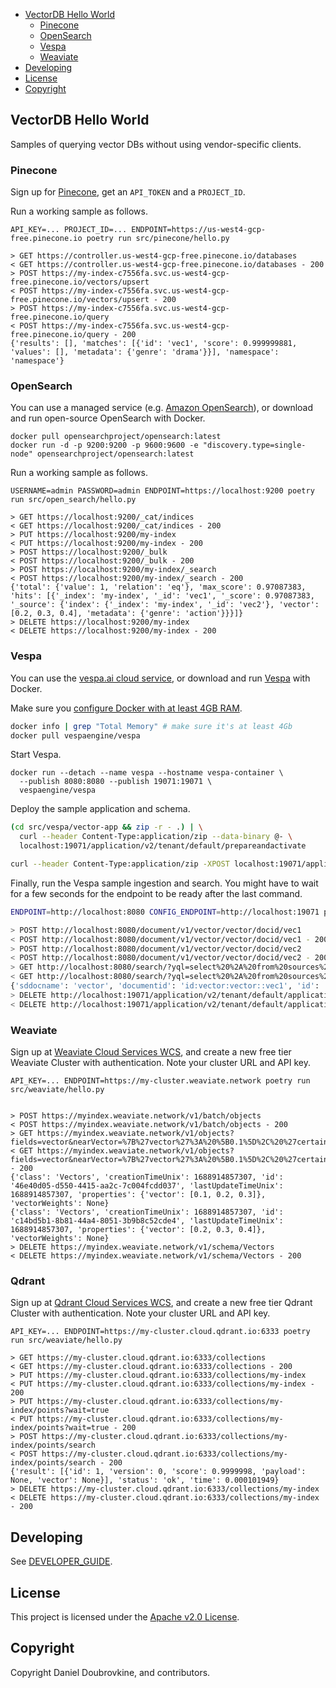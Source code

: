 - [VectorDB Hello World](#vectordb-hello-world)
  - [Pinecone](#pinecone)
  - [OpenSearch](#opensearch)
  - [Vespa](#vespa)
  - [Weaviate](#weaviate)
- [Developing](#developing)
- [License](#license)
- [Copyright](#copyright)

## VectorDB Hello World

Samples of querying vector DBs without using vendor-specific clients.

### Pinecone

Sign up for [Pinecone](https://pinecone.io), get an `API_TOKEN` and a `PROJECT_ID`.

Run a working sample as follows.

```
API_KEY=... PROJECT_ID=... ENDPOINT=https://us-west4-gcp-free.pinecone.io poetry run src/pinecone/hello.py

> GET https://controller.us-west4-gcp-free.pinecone.io/databases
< GET https://controller.us-west4-gcp-free.pinecone.io/databases - 200
> POST https://my-index-c7556fa.svc.us-west4-gcp-free.pinecone.io/vectors/upsert
< POST https://my-index-c7556fa.svc.us-west4-gcp-free.pinecone.io/vectors/upsert - 200
> POST https://my-index-c7556fa.svc.us-west4-gcp-free.pinecone.io/query
< POST https://my-index-c7556fa.svc.us-west4-gcp-free.pinecone.io/query - 200
{'results': [], 'matches': [{'id': 'vec1', 'score': 0.999999881, 'values': [], 'metadata': {'genre': 'drama'}}], 'namespace': 'namespace'}
```

### OpenSearch

You can use a managed service (e.g. [Amazon OpenSearch](https://aws.amazon.com/opensearch-service/)), or download and run open-source OpenSearch with Docker.

```
docker pull opensearchproject/opensearch:latest
docker run -d -p 9200:9200 -p 9600:9600 -e "discovery.type=single-node" opensearchproject/opensearch:latest
```

Run a working sample as follows.

```
USERNAME=admin PASSWORD=admin ENDPOINT=https://localhost:9200 poetry run src/open_search/hello.py

> GET https://localhost:9200/_cat/indices
< GET https://localhost:9200/_cat/indices - 200
> PUT https://localhost:9200/my-index
< PUT https://localhost:9200/my-index - 200
> POST https://localhost:9200/_bulk
< POST https://localhost:9200/_bulk - 200
> POST https://localhost:9200/my-index/_search
< POST https://localhost:9200/my-index/_search - 200
{'total': {'value': 1, 'relation': 'eq'}, 'max_score': 0.97087383, 'hits': [{'_index': 'my-index', '_id': 'vec1', '_score': 0.97087383, '_source': {'index': {'_index': 'my-index', '_id': 'vec2'}, 'vector': [0.2, 0.3, 0.4], 'metadata': {'genre': 'action'}}}]}
> DELETE https://localhost:9200/my-index
< DELETE https://localhost:9200/my-index - 200
```

### Vespa

You can use the [vespa.ai cloud service](https://cloud.vespa.ai/), or download and run [Vespa](https://vespa.ai/) with Docker.

Make sure you [configure Docker with at least 4GB RAM](https://docs.docker.com/desktop/settings/mac/#resources).

```sh
docker info | grep "Total Memory" # make sure it's at least 4Gb
docker pull vespaengine/vespa
```

Start Vespa.

```
docker run --detach --name vespa --hostname vespa-container \
  --publish 8080:8080 --publish 19071:19071 \
  vespaengine/vespa
```

Deploy the sample application and schema.

```sh
(cd src/vespa/vector-app && zip -r - .) | \
  curl --header Content-Type:application/zip --data-binary @- \
  localhost:19071/application/v2/tenant/default/prepareandactivate

curl --header Content-Type:application/zip -XPOST localhost:19071/application/v2/tenant/default/session
```

Finally, run the Vespa sample ingestion and search. You might have to wait for a few seconds for the endpoint to be ready after the last command.

```sh
ENDPOINT=http://localhost:8080 CONFIG_ENDPOINT=http://localhost:19071 poetry run src/vespa/hello.py

> POST http://localhost:8080/document/v1/vector/vector/docid/vec1
< POST http://localhost:8080/document/v1/vector/vector/docid/vec1 - 200
> POST http://localhost:8080/document/v1/vector/vector/docid/vec2
< POST http://localhost:8080/document/v1/vector/vector/docid/vec2 - 200
> GET http://localhost:8080/search/?yql=select%20%2A%20from%20sources%20%2A%20where%20%7BtargetHits%3A%201%7D%20nearestNeighbor%28values%2Cvector_query_embedding%29&ranking.profile=vector_similarity&hits=1&input.query%28vector_query_embedding%29=%5B0.1%2C0.2%2C0.3%5D
< GET http://localhost:8080/search/?yql=select%20%2A%20from%20sources%20%2A%20where%20%7BtargetHits%3A%201%7D%20nearestNeighbor%28values%2Cvector_query_embedding%29&ranking.profile=vector_similarity&hits=1&input.query%28vector_query_embedding%29=%5B0.1%2C0.2%2C0.3%5D - 200
{'sddocname': 'vector', 'documentid': 'id:vector:vector::vec1', 'id': 'vec1', 'values': {'type': 'tensor<float>(x[3])', 'values': [0.10000000149011612, 0.20000000298023224, 0.30000001192092896]}, 'metadata': {'genre': 'drama'}}
> DELETE http://localhost:19071/application/v2/tenant/default/application/default
< DELETE http://localhost:19071/application/v2/tenant/default/application/default - 200
```

### Weaviate

Sign up at [Weaviate Cloud Services WCS](http://console.weaviate.cloud), and create a new free tier Weaviate Cluster with authentication. Note your cluster URL and API key.

```
API_KEY=... ENDPOINT=https://my-cluster.weaviate.network poetry run src/weaviate/hello.py


> POST https://myindex.weaviate.network/v1/batch/objects
< POST https://myindex.weaviate.network/v1/batch/objects - 200
> GET https://myindex.weaviate.network/v1/objects?fields=vector&nearVector=%7B%27vector%27%3A%20%5B0.1%5D%2C%20%27certainty%27%3A%200.9%7D
< GET https://myindex.weaviate.network/v1/objects?fields=vector&nearVector=%7B%27vector%27%3A%20%5B0.1%5D%2C%20%27certainty%27%3A%200.9%7D - 200
{'class': 'Vectors', 'creationTimeUnix': 1688914857307, 'id': '46e40d05-d550-4415-aa2c-7c004fcdd037', 'lastUpdateTimeUnix': 1688914857307, 'properties': {'vector': [0.1, 0.2, 0.3]}, 'vectorWeights': None}
{'class': 'Vectors', 'creationTimeUnix': 1688914857307, 'id': 'c14bd5b1-8b81-44a4-8051-3b9b8c52cde4', 'lastUpdateTimeUnix': 1688914857307, 'properties': {'vector': [0.2, 0.3, 0.4]}, 'vectorWeights': None}
> DELETE https://myindex.weaviate.network/v1/schema/Vectors
< DELETE https://myindex.weaviate.network/v1/schema/Vectors - 200
```

### Qdrant

Sign up at [Qdrant Cloud Services WCS](http://cloud.qdrant.io/), and create a new free tier Qdrant Cluster with authentication. Note your cluster URL and API key.

```
API_KEY=... ENDPOINT=https://my-cluster.cloud.qdrant.io:6333 poetry run src/weaviate/hello.py

> GET https://my-cluster.cloud.qdrant.io:6333/collections
< GET https://my-cluster.cloud.qdrant.io:6333/collections - 200
> PUT https://my-cluster.cloud.qdrant.io:6333/collections/my-index
< PUT https://my-cluster.cloud.qdrant.io:6333/collections/my-index - 200
> PUT https://my-cluster.cloud.qdrant.io:6333/collections/my-index/points?wait=true
< PUT https://my-cluster.cloud.qdrant.io:6333/collections/my-index/points?wait=true - 200
> POST https://my-cluster.cloud.qdrant.io:6333/collections/my-index/points/search
< POST https://my-cluster.cloud.qdrant.io:6333/collections/my-index/points/search - 200
{'result': [{'id': 1, 'version': 0, 'score': 0.9999998, 'payload': None, 'vector': None}], 'status': 'ok', 'time': 0.000101949}
> DELETE https://my-cluster.cloud.qdrant.io:6333/collections/my-index
< DELETE https://my-cluster.cloud.qdrant.io:6333/collections/my-index - 200
```

## Developing

See [DEVELOPER_GUIDE](DEVELOPER_GUIDE.md).

## License

This project is licensed under the [Apache v2.0 License](LICENSE.txt).

## Copyright

Copyright Daniel Doubrovkine, and contributors.
